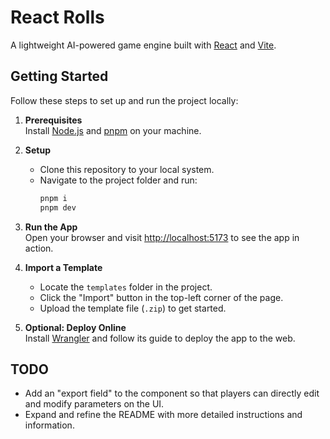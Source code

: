 # React Rolls
A lightweight AI-powered game engine built with [React](https://react.dev/) and [Vite](https://vite.dev/).

## Getting Started
Follow these steps to set up and run the project locally:

1. **Prerequisites**  
   Install [Node.js](https://nodejs.org/) and [pnpm](https://pnpm.io/) on your machine.

2. **Setup**  
   - Clone this repository to your local system.  
   - Navigate to the project folder and run:  
     ```bash
     pnpm i
     pnpm dev
     ```

3. **Run the App**  
   Open your browser and visit [http://localhost:5173](http://localhost:5173/) to see the app in action.

4. **Import a Template**  
   - Locate the `templates` folder in the project.  
   - Click the "Import" button in the top-left corner of the page.  
   - Upload the template file (`.zip`) to get started.

5. **Optional: Deploy Online**  
   Install [Wrangler](https://developers.cloudflare.com/workers/get-started/guide/) and follow its guide to deploy the app to the web.

## TODO
- Add an "export field" to the component so that players can directly edit and modify parameters on the UI.
- Expand and refine the README with more detailed instructions and information.
